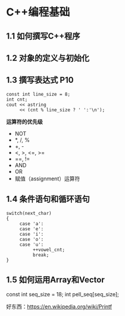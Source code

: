 # C++编程基础

## 1.1 如何撰写C++程序

## 1.2 对象的定义与初始化

## 1.3 撰写表达式 P10

```
const int line_size = 8;
int cnt;
cout << astring
     << (cnt % line_size ? ' ':'\n');
```

<strong>运算符的优先级</strong>
- NOT 
- *, /, %
- +, -
- <, >, <=, >=
- ==, !=
- AND
- OR
- 赋值（assignment）运算符

## 1.4 条件语句和循环语句
```
switch(next_char)
{
     case 'a':
     case 'e':
     case 'i':
     case 'o':
     case 'u':
          ++vowel_cnt;
          break;
}
```

## 1.5 如何运用Array和Vector

const int seq_size = 18;
int pell_seq[seq_size];

好东西：https://en.wikipedia.org/wiki/Printf
